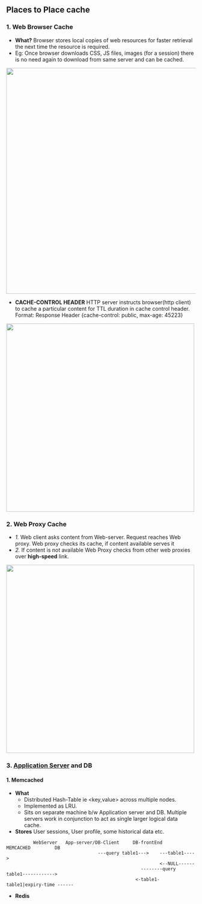 ## Places to Place cache

### 1. Web Browser Cache
- **What?** Browser stores local copies of web resources for faster retrieval the next time the resource is required.
 - Eg: Once browser downloads CSS, JS files, images (for a session) there is no need again to download from same server and can be cached.
<img src="https://i.ibb.co/svd6H2Z/werb-browser-cache.png" width="600" />

- **CACHE-CONTROL HEADER** HTTP server instructs browser(http client) to cache a particular content for TTL duration in cache control header. Format: Response Header {cache-control: public, max-age: 45223}

<img src="https://www.imperva.com/learn/wp-content/uploads/sites/13/2019/01/response-headers.jpg.webp" width="500" />

### 2. Web Proxy Cache
- *1.* Web client asks content from Web-server. Request reaches Web proxy. Web proxy checks its cache, if content available serves it
- *2.* If content is not available Web Proxy checks from other web proxies over **high-speed** link.
<img src="https://i.ibb.co/Kz5Nsx2/distributed-webproxy-cache.png" width="500" />

### 3. [Application Server](https://github.com/amitkumar50/Code-examples/blob/master/networking/OSI-Layers/Layer5/ApplicationServer_WebServer.md) and DB
#### 1. Memcached 
- **What** 
  - Distributed Hash-Table ie <key,value> across multiple nodes.
  - Implemented as LRU.
  - Sits on separate machine b/w Application server and DB. Multiple servers work in conjunction to act as single larger logical data cache. 
 - **Stores** User sessions, User profile, some historical data etc.
```
          WebServer   App-server/DB-Client     DB-frontEnd          MEMCACHED         DB
                                  ---query table1--->    ---table1---->
                                                         <--NULL------
                                                  --------query table1------------>
                                                <-table1-    table1|expiry-time ------
```
 - **Redis**
